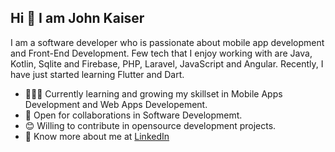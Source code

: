
## Hi 👋 I am John Kaiser  


I am a software developer who is passionate about mobile app development and Front-End Development. Few tech that I enjoy working with are Java, Kotlin, Sqlite and Firebase, PHP, Laravel, JavaScript and Angular. Recently, I have just started learning Flutter and Dart.

- 👨🏽‍💻 Currently learning and growing my skillset in Mobile Apps Development and Web Apps Developement.
- 🤝 Open for collaborations in Software Developmemt.
- 😊 Willing to contribute in opensource development projects.
- 👨 Know more about me at [LinkedIn](https://www.linkedin.com/in/john-kaiser-910692212/) 


